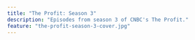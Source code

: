 ```yaml
---
title: "The Profit: Season 3"
description: "Episodes from season 3 of CNBC's The Profit."
feature: "the-profit-season-3-cover.jpg"
---
```

